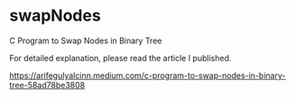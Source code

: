 # swapNodes
C Program to Swap Nodes in Binary Tree


For detailed explanation, please read the article I published.

https://arifegulyalcinn.medium.com/c-program-to-swap-nodes-in-binary-tree-58ad78be3808

